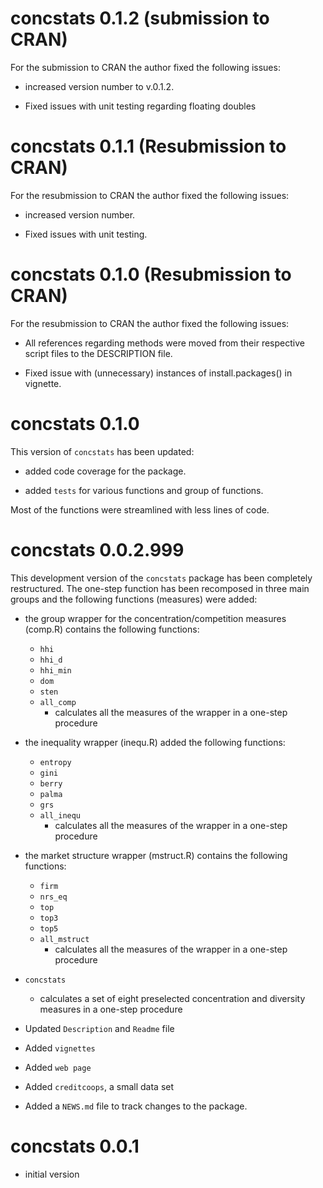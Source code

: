 concstats 0.1.2 (submission to CRAN)
================================================================
For the submission to CRAN the author fixed the following issues:

- increased version number to v.0.1.2.

- Fixed issues with unit testing regarding floating doubles


concstats 0.1.1 (Resubmission to CRAN)
================================================================
For the resubmission to CRAN the author fixed the following issues:

- increased version number.

- Fixed issues with unit testing.

concstats 0.1.0 (Resubmission to CRAN)
================================================================
For the resubmission to CRAN the author fixed the following issues:

- All references regarding methods were moved from their respective script files
to the DESCRIPTION file.

-  Fixed issue with (unnecessary) instances of install.packages() in vignette.

concstats 0.1.0
================================================================
This version of ``concstats`` has been updated:

- added code coverage for the package.

- added `tests` for various functions and group of functions.

Most of the functions were streamlined with less lines of code.

concstats 0.0.2.999
=================================================
This development version of the ``concstats`` package has been completely
restructured. The one-step function has been recomposed in three main groups and
the following functions (measures) were added:

* the group wrapper for the concentration/competition measures (comp.R) contains
the following functions:
  + `hhi`
  + `hhi_d`
  + `hhi_min`
  + `dom`
  + `sten`
  + `all_comp` 
    - calculates all the measures of the wrapper in a one-step procedure
      
* the inequality wrapper (inequ.R) added the following functions:
  + `entropy`
  + `gini`
  + `berry`
  + `palma`
  + `grs`
  + `all_inequ`
    - calculates all the measures of the wrapper in a one-step procedure
    
* the market structure wrapper (mstruct.R) contains the following functions:
  + `firm`
  + `nrs_eq`
  + `top`
  + `top3`
  + `top5`
  + `all_mstruct`
    - calculates all the measures of the wrapper in a one-step procedure
 
* `concstats`
  + calculates a set of eight preselected concentration and diversity measures
    in a one-step procedure
  
* Updated `Description` and `Readme` file

* Added `vignettes`

* Added `web page`

* Added `creditcoops`, a small data set 

* Added a `NEWS.md` file to track changes to the package.
 
concstats 0.0.1
========================================================================
- initial version 
